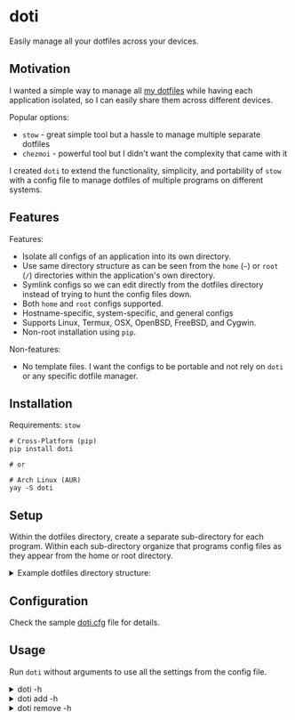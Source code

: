 # doti

Easily manage all your dotfiles across your devices.

## Motivation

I wanted a simple way to manage all [my dotfiles](https://github.com/ghassan0/dotfiles) while having each application isolated, so I can easily share them across different devices.

Popular options:

- `stow` - great simple tool but a hassle to manage multiple separate dotfiles
- `chezmoi` - powerful tool but I didn't want the complexity that came with it

I created `doti` to extend the functionality, simplicity, and portability of `stow` with a config file to manage dotfiles of multiple programs on different systems.

## Features

Features:

- Isolate all configs of an application into its own directory.
- Use same directory structure as can be seen from the `home` (`~`) or `root` (`/`) directories within the application's own directory.
- Symlink configs so we can edit directly from the dotfiles directory instead of trying to hunt the config files down.
- Both `home` and `root` configs supported.
- Hostname-specific, system-specific, and general configs
- Supports Linux, Termux, OSX, OpenBSD, FreeBSD, and Cygwin.
- Non-root installation using `pip`.

Non-features:

- No template files. I want the configs to be portable and not rely on `doti` or any specific dotfile manager.

## Installation

Requirements: `stow`

```
# Cross-Platform (pip)
pip install doti

# or

# Arch Linux (AUR)
yay -S doti
```

## Setup

Within the dotfiles directory, create a separate sub-directory for each program.
Within each sub-directory organize that programs config files as they appear from the home or root directory.

<details>
  <summary>Example dotfiles directory structure:</summary>

```
.
├── doti
│   └── .config
│       └── doti
│           └── doti.cfg
├── dircolors
│   └── .config
│       └── dircolors
│           └── .dir_colors
├── env_root
│   └── etc
│       └── environment
├── git
│   └── .config
│       └── git
│           └── config
├── gtk
│   └── .config
│       ├── gtk-2.0
│       │   └── gtkrc
│       └── gtk-3.0
│           ├── gtk.css
│           └── settings.ini
├── termux
│   └── .termux
│       ├── colors.properties
│       └── termux.properties
├── tty
│   └── etc
│       ├── issue
│       └── profile
└── zsh
    ├── .config
    │   └── zsh
    │       ├── .zprofile
    │       └── .zshrc
    └── .zshenv
```

</details>

## Configuration

Check the sample [doti.cfg](sample/doti.cfg) file for details.

## Usage

Run `doti` without arguments to use all the settings from the config file.

<details>
  <summary>doti -h</summary>

```
usage: doti [-h] [-r] [-R] [-c FILE] [-d DIR] [-v] [-q] [-n] [-V]
            {add,remove} ...

Symlink dotfiles into their respective directories using `stow`.

positional arguments:
  {add,remove}

options:
  -h, --help            show this help message and exit
  -r, --root-enable     enable root section in config
  -R, --root-only       only use root section in config
  -c FILE, --config FILE
                        path to config file (doti.cfg)
  -d DIR, --dotfiles DIR
                        path to dotfiles directory
  -v, --verbose         show verbose output
  -q, --quiet           supress output
  -n, --no, --simulate  simulate run, no filesystem modification
  -V, --version         show version number
```

</details>

<details>
  <summary>doti add -h</summary>

```
usage: doti add [-h] [-r] NAME [NAME ...]

positional arguments:
  NAME        stow dir[s] to the home directory

options:
  -h, --help  show this help message and exit
  -r, --root  use root dir instead of home
```

</details>

</details>

<details>
  <summary>doti remove -h</summary>

```
usage: doti remove [-h] [-r] NAME [NAME ...]

positional arguments:
  NAME        unstow dir[s] from the home directory

options:
  -h, --help  show this help message and exit
  -r, --root  use root dir instead of home
```

</details>
